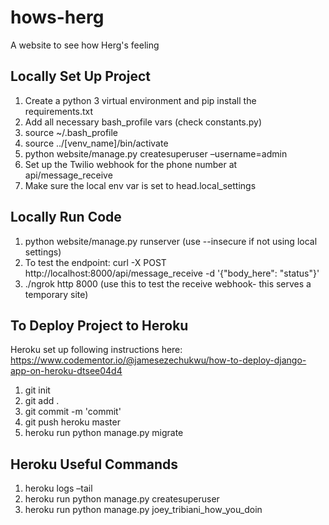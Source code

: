 # hows-herg
A website to see how Herg's feeling


## Locally Set Up Project
1. Create a python 3 virtual environment and pip install the requirements.txt
2. Add all necessary bash_profile vars (check constants.py)
3. source ~/.bash_profile
4. source ../[venv_name]/bin/activate
5. python website/manage.py createsuperuser –username=admin
6. Set up the Twilio webhook for the phone number at api/message_receive
7. Make sure the local env var is set to head.local_settings


## Locally Run Code
1. python website/manage.py runserver (use --insecure if not using local settings)
2. To test the endpoint: curl -X POST http://localhost:8000/api/message_receive -d '{"body_here": "status"}'
3. ./ngrok http 8000 (use this to test the receive webhook- this serves a temporary site)


## To Deploy Project to Heroku
Heroku set up following instructions here:
https://www.codementor.io/@jamesezechukwu/how-to-deploy-django-app-on-heroku-dtsee04d4

1. git init
2. git add .
3. git commit -m 'commit'
4. git push heroku master
5. heroku run python manage.py migrate


## Heroku Useful Commands
1. heroku logs –tail
2. heroku run python manage.py createsuperuser
3. heroku run python manage.py joey_tribiani_how_you_doin
